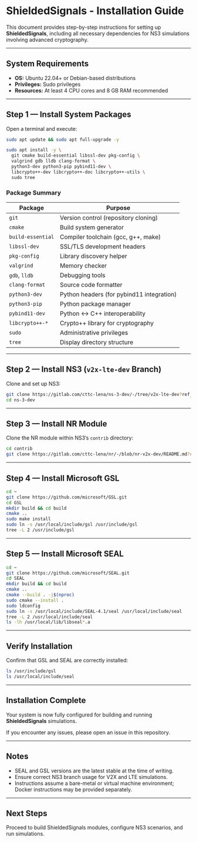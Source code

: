 # ShieldedSignals - Installation Guide

This document provides step-by-step instructions for setting up **ShieldedSignals**, including all necessary dependencies for NS3 simulations involving advanced cryptography.

---

## System Requirements

- **OS:** Ubuntu 22.04+ or Debian-based distributions
- **Privileges:** Sudo privileges
- **Resources:** At least 4 CPU cores and 8 GB RAM recommended

---

## Step 1 — Install System Packages

Open a terminal and execute:

```bash
sudo apt update && sudo apt full-upgrade -y

sudo apt install -y \
  git cmake build-essential libssl-dev pkg-config \
  valgrind gdb lldb clang-format \
  python3-dev python3-pip pybind11-dev \
  libcrypto++-dev libcrypto++-doc libcrypto++-utils \
  sudo tree
```

### Package Summary

| Package           | Purpose                                          |
|-------------------|--------------------------------------------------|
| `git`             | Version control (repository cloning)             |
| `cmake`           | Build system generator                           |
| `build-essential` | Compiler toolchain (gcc, g++, make)              |
| `libssl-dev`      | SSL/TLS development headers                      |
| `pkg-config`      | Library discovery helper                         |
| `valgrind`        | Memory checker                                   |
| `gdb`, `lldb`     | Debugging tools                                  |
| `clang-format`    | Source code formatter                            |
| `python3-dev`     | Python headers (for pybind11 integration)        |
| `python3-pip`     | Python package manager                           |
| `pybind11-dev`    | Python ↔ C++ interoperability                    |
| `libcrypto++-*`   | Crypto++ library for cryptography                |
| `sudo`            | Administrative privileges                        |
| `tree`            | Display directory structure                      |

---

## Step 2 — Install NS3 (`v2x-lte-dev` Branch)

Clone and set up NS3:

```bash
git clone https://gitlab.com/cttc-lena/ns-3-dev/-/tree/v2x-lte-dev?ref_type=heads
cd ns-3-dev
```

---

## Step 3 — Install NR Module

Clone the NR module within NS3’s `contrib` directory:

```bash
cd contrib
git clone https://gitlab.com/cttc-lena/nr/-/blob/nr-v2x-dev/README.md?ref_type=heads
```

---

## Step 4 — Install Microsoft GSL

```bash
cd ~
git clone https://github.com/microsoft/GSL.git
cd GSL
mkdir build && cd build
cmake ..
sudo make install
sudo ln -s /usr/local/include/gsl /usr/include/gsl
tree -L 2 /usr/include/gsl
```

---

## Step 5 — Install Microsoft SEAL

```bash
cd ~
git clone https://github.com/microsoft/SEAL.git
cd SEAL
mkdir build && cd build
cmake ..
cmake --build . -j$(nproc)
sudo cmake --install .
sudo ldconfig
sudo ln -s /usr/local/include/SEAL-4.1/seal /usr/local/include/seal
tree -L 2 /usr/local/include/seal
ls -lh /usr/local/lib/libseal*.a
```

---

## Verify Installation

Confirm that GSL and SEAL are correctly installed:

```bash
ls /usr/include/gsl
ls /usr/local/include/seal
```

---

## Installation Complete

Your system is now fully configured for building and running **ShieldedSignals** simulations.

If you encounter any issues, please open an issue in this repository.

---

## Notes

- SEAL and GSL versions are the latest stable at the time of writing.
- Ensure correct NS3 branch usage for V2X and LTE simulations.
- Instructions assume a bare-metal or virtual machine environment; Docker instructions may be provided separately.

---

## Next Steps

Proceed to build ShieldedSignals modules, configure NS3 scenarios, and run simulations.
